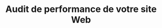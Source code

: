 ---
title: Audit de performance de votre site Web
image: 
  src: /images/uploads/logo-google-pagespeed-insights.svg
hero:
  title: Audit de performance de votre site Web
  image: 
    src: /images/uploads/logo-google-pagespeed-insights.svg
blocks:
  - type: informations
    heading:
      title: Optimisez votre succès en ligne avec un audit de performance
      text: Dans le monde en constante évolution d'Internet, la performance de votre site Web est bien plus qu'une simple question de vitesse de chargement. C'est un facteur déterminant qui peut influencer votre classement dans les moteurs de recherche, fidéliser vos visiteurs et maximiser votre réussite en ligne. C'est là qu'intervient l'audit de performance de site web.
    column: 4
    items: 
      - title: Audit
        icon: search
        text: Nous passons en revue l’ensemble des pages de votre site pour un meilleur audit.
      - title: Livrable
        icon: book
        text: Nous détaillons précisement les points noirs et proposons les solutions.
      - title: Intervention
        icon: code-slash
        text: Nous pouvons également intervenir directement pour effectuer les modifications.
  - type: informations
    heading: 
      title: Focus sur les Core Web Vitals
      text: Les Core Web Vitals (les signaux Web essentiels en français) sont un ensemble de métriques de performance Web essentielles définies par Google pour évaluer l’expérience utilisateur sur un site web. Ces métriques se concentrent sur la vitesse de chargement, l’interactivité et la stabilité visuelle d’une page web. Google utilise les Core Web Vitals comme facteurs de classement dans son algorithme de recherche.
      
    items:
      - title: Largest Contentful Paint (LCP)
        text: Largest Contentful Paint mesure le temps nécessaire pour que le plus grand élément visible de la page (généralement une image ou un bloc de texte) soit complètement chargé. Google recommande que LCP se produise en moins de 2,5 secondes après le début du chargement de la page.
      - title: First Input Delay (FID)
        text: FID évalue l’interactivité de la page en mesurant le temps écoulé entre la première interaction de l’utilisateur (par exemple, un clic sur un bouton) et la réponse du site. Un FID inférieur à 100 millisecondes est considéré comme bon.
      - title: Cumulative Layout Shift (CLS) 
        text: CLS mesure la stabilité visuelle de la page en évaluant le décalage inattendu du contenu lorsque la page se charge. Une CLS inférieure à 0,1 est considérée comme souhaitable.
      - title: First Contentful Paint (FCP)
        text: Il mesure le moment où le premier élément visuel du contenu (comme du texte ou une image) apparaît à l’écran lors du chargement d’une page web. Il indique à l’utilisateur que la page se charge et devient visible. Un FCP rapide améliore l’impression de rapidité et d’interactivité du site. Google recommande un FCP de moins de 1,2 seconde pour une expérience utilisateur optimale.
      - title: Interaction to Next Paint (INP)
        text: Mesure le temps écoulé entre l’interaction d’un utilisateur sur un site web (comme un clic sur un bouton) et le moment où la page affiche la prochaine mise à jour significative à l’écran. Un INP rapide garantit une interactivité réactive et une expérience utilisateur fluide. C’est un facteur essentiel pour les applications web interactives, car un INP court signifie que les utilisateurs perçoivent une réponse immédiate à leurs actions.
      - title: Time to First Byte (TTFB)
        text: Représente le temps entre la demande d’un utilisateur et la première réponse du serveur. Un TTFB rapide est essentiel pour des chargements de page rapides et une meilleure expérience utilisateur. C’est un indicateur clé de la performance web.
      - title: Total Blocking Time (TBT)
        text: Le Total Blocking Time mesure le temps total pendant lequel la page est bloquée, c’est-à-dire le temps pendant lequel l’utilisateur ne peut pas interagir avec la page parce que le navigateur est occupé à exécuter des tâches. Le TBT est essentiel pour évaluer l’interactivité de la page. Un TBT inférieur à 300 millisecondes est considéré comme bon.
      - title: Speed Index
        text: Le Speed Index mesure à quelle vitesse le contenu principal d'une page devient visible. Il prend en compte la progression de l’affichage au fil du temps et évalue la rapidité avec laquelle l’utilisateur peut voir et interagir avec le contenu. Un Speed Index bas signifie que le contenu se charge rapidement, ce qui améliore l’expérience utilisateur. Les valeurs plus basses indiquent de meilleures performances.
  - type: paragraph
    offset: center
    align: center
    grid: medium
    title: Cruciales pour évaluer la performance
    text: >-
      Elles visent à garantir que les visiteurs bénéficient d'une expérience fluide, rapide et prévisible lors de la navigation sur un site. Google utilise ces métriques pour classer les pages dans ses résultats de recherche, donnant la priorité aux pages offrant une meilleure expérience utilisateur en termes de performance.

      
      Il est important de surveiller régulièrement ces Core Web Vitals et de les optimiser pour garantir que votre site Web offre une expérience utilisateur de qualité et conserve ou améliore son classement dans les résultats de recherche de Google.
  - type: informations
    heading:
      title: Nos outils
    column: 4
    items:
      - title: PageSpeed Insights
        text: L’outil de test de performance proposé par Google
        image:
          src: /images/uploads/logo-google-pagespeed-insights.svg
          isLogo: true
      - title: Lighthouse
        text: Outil automatisé open source permettant de mesurer la qualité des pages Web
        image:
          src: /images/uploads/logo-google-lighthouse.svg
          isLogo: true
      - title: Website Carbon
        text: Mesure l’empreinte d’un site internet
        image:
          src: /images/uploads/logo-websitecarbon.jpg
          isLogo: true
  - type: cta
    background: true
    heading:
      title: Optimisez votre site Web dès aujourd’hui
    cta:
      text: Contactez-nous
      url: /contact/
---